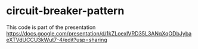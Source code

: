 # circuit-breaker-pattern

This code is part of the presentation https://docs.google.com/presentation/d/1kZLoexIVRD35L3ANqXqODbJybaeXTVdUCCU3kWut7-4/edit?usp=sharing



